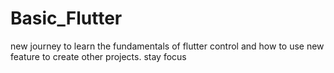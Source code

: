# Basic_Flutter
new journey to learn the fundamentals of flutter control and how to use new feature to create other projects. stay focus
